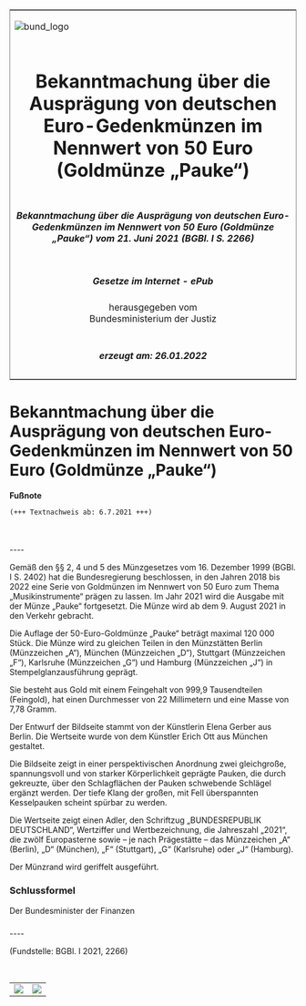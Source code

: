<span id="DECKBLATT.html"></span>

<table border="0" frame="border" width="100%">

<tr valign="top">

<td align="left">

![bund\_logo](BfJ_2021_Web_de_de.gif)

</td>

<td align="right">

 

</td>

</tr>

<tr align="center" valign="middle">

<td colspan="2">

# Bekanntmachung über die Ausprägung von deutschen Euro-Gedenkmünzen im Nennwert von 50 Euro (Goldmünze „Pauke“)

</td>

</tr>

<tr align="center" valign="middle">

<td colspan="2">

##### Bekanntmachung über die Ausprägung von deutschen Euro-Gedenkmünzen im Nennwert von 50 Euro (Goldmünze „Pauke“) vom 21. Juni 2021 (BGBl. I S. 2266)

</td>

</tr>

<tr align="center" valign="middle">

<td colspan="2">

  
  

##### Gesetze im Internet - ePub  
  
herausgegeben vom  
Bundesministerium der Justiz

</td>

</tr>

<tr align="center" valign="bottom">

<td colspan="2">

  
  

##### erzeugt am: 26.01.2022

</td>

</tr>

</table>

<span id="BJNR226600021.html"></span>

# Bekanntmachung über die Ausprägung von deutschen Euro-Gedenkmünzen im Nennwert von 50 Euro (Goldmünze „Pauke“)

<div>

  
**Fußnote**

<div class="jnhtml">

<div>

<div class="jurAbsatz">

  

``` 
(+++ Textnachweis ab: 6.7.2021 +++)

 
```

</div>

</div>

</div>

</div>

<span id="BJNR226600021BJNE000100000.html"></span>

###   
\----

<div>

<div class="jnhtml">

<div>

<div class="jurAbsatz">

Gemäß den §§ 2, 4 und 5 des Münzgesetzes vom 16. Dezember 1999 (BGBl. I
S. 2402) hat die Bundesregierung beschlossen, in den Jahren 2018 bis
2022 eine Serie von Goldmünzen im Nennwert von 50 Euro zum Thema
„Musikinstrumente“ prägen zu lassen. Im Jahr 2021 wird die Ausgabe mit
der Münze „Pauke“ fortgesetzt. Die Münze wird ab dem 9. August 2021 in
den Verkehr gebracht.

</div>

<div class="jurAbsatz">

Die Auflage der 50-Euro-Goldmünze „Pauke“ beträgt maximal 120 000 Stück.
Die Münze wird zu gleichen Teilen in den Münzstätten Berlin (Münzzeichen
„A“), München (Münzzeichen „D“), Stuttgart (Münzzeichen „F“), Karlsruhe
(Münzzeichen „G“) und Hamburg (Münzzeichen „J“) in
Stempelglanzausführung geprägt.

</div>

<div class="jurAbsatz">

Sie besteht aus Gold mit einem Feingehalt von 999,9 Tausendteilen
(Feingold), hat einen Durchmesser von 22 Millimetern und eine Masse von
7,78 Gramm.

</div>

<div class="jurAbsatz">

Der Entwurf der Bildseite stammt von der Künstlerin Elena Gerber aus
Berlin. Die Wertseite wurde von dem Künstler Erich Ott aus München
gestaltet.

</div>

<div class="jurAbsatz">

Die Bildseite zeigt in einer perspektivischen Anordnung zwei
gleichgroße, spannungsvoll und von starker Körperlichkeit geprägte
Pauken, die durch gekreuzte, über den Schlagflächen der Pauken
schwebende Schlägel ergänzt werden. Der tiefe Klang der großen, mit Fell
überspannten Kesselpauken scheint spürbar zu werden.

</div>

<div class="jurAbsatz">

Die Wertseite zeigt einen Adler, den Schriftzug „BUNDESREPUBLIK
DEUTSCHLAND“, Wertziffer und Wertbezeichnung, die Jahreszahl „2021“, die
zwölf Europasterne sowie – je nach Prägestätte – das Münzzeichen „A“
(Berlin), „D“ (München), „F“ (Stuttgart), „G“ (Karlsruhe) oder „J“
(Hamburg).

</div>

<div class="jurAbsatz">

Der Münzrand wird geriffelt ausgeführt.

</div>

</div>

</div>

</div>

<span id="BJNR226600021BJNE000200000.html"></span>

### Schlussformel  

<div>

<div class="jnhtml">

<div>

<div class="jurAbsatz">

<span class="SP">Der Bundesminister der Finanzen</span>

</div>

</div>

</div>

</div>

<span id="BJNR226600021BJNE000300000.html"></span>

###   
\----

<div>

<div class="jnhtml">

<div>

<div class="jurAbsatz">

<div class="kommentar_Fundstelle">

(Fundstelle: BGBl. I 2021, 2266)

</div>

</div>

<div class="jurAbsatz">

 

</div>

|                                   |                                   |
| :-------------------------------: | :-------------------------------: |
| ![](bgbl1_2021_j2266-1_0010.jpeg) | ![](bgbl1_2021_j2266-1_0020.jpeg) |

</div>

</div>

</div>
